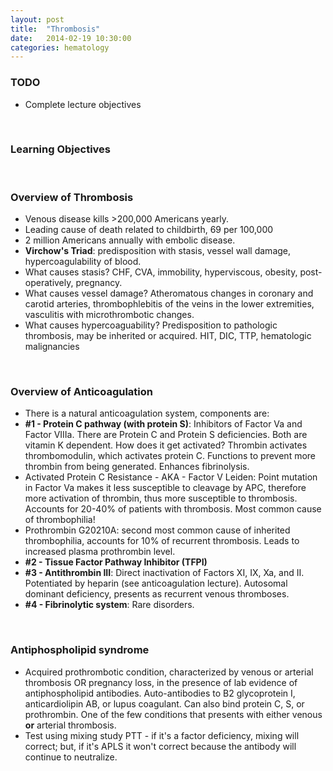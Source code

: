 ```yaml
---
layout: post
title:  "Thrombosis"
date:   2014-02-19 10:30:00
categories: hematology
---
```


### TODO
- Complete lecture objectives

<span><br></span>

### Learning Objectives

<span><br></span>

### Overview of Thrombosis
- Venous disease kills >200,000 Americans yearly.
- Leading cause of death related to childbirth, 69 per 100,000
- 2 million Americans annually with embolic disease.
- **Virchow's Triad**: predisposition with stasis, vessel wall damage, hypercoagulability of blood.
- What causes stasis? CHF, CVA, immobility, hyperviscous, obesity, post-operatively, pregnancy.
- What causes vessel damage? Atheromatous changes in coronary and carotid arteries, thrombophlebitis of the veins in the lower extremities, vasculitis with microthrombotic changes.
- What causes hypercoaguability? Predisposition to pathologic thrombosis, may be inherited or acquired. HIT, DIC, TTP, hematologic malignancies

<span><br></span>

### Overview of Anticoagulation
- There is a natural anticoagulation system, components are:
- **#1 - Protein C pathway (with protein S)**: Inhibitors of Factor Va and Factor VIIIa. There are Protein C and Protein S deficiencies. Both are vitamin K dependent. How does it get activated? Thrombin activates thrombomodulin, which activates protein C. Functions to prevent more thrombin from being generated. Enhances fibrinolysis.
- Activated Protein C Resistance - AKA - Factor V Leiden: Point mutation in Factor Va makes it less susceptible to cleavage by APC, therefore more activation of thrombin, thus more susceptible to thrombosis. Accounts for 20-40% of patients with thrombosis. Most common cause of thrombophilia!
- Prothrombin G20210A: second most common cause of inherited thrombophilia, accounts for 10% of recurrent thrombosis. Leads to increased plasma prothrombin level.
- **#2 - Tissue Factor Pathway Inhibitor (TFPI)**
- **#3 - Antithrombin III**: Direct inactivation of Factors XI, IX, Xa, and II. Potentiated by heparin (see anticoagulation lecture). Autosomal dominant deficiency, presents as recurrent venous thromboses.
- **#4 - Fibrinolytic system**: Rare disorders.

<span><br></span>

### Antiphospholipid syndrome
- Acquired prothrombotic condition, characterized by venous or arterial thrombosis OR pregnancy loss, in the presence of lab evidence of antiphospholipid antibodies. Auto-antibodies to B2 glycoprotein I, anticardiolipin AB, or lupus coagulant. Can also bind protein C, S, or prothrombin. One of the few conditions that presents with either venous **or** arterial thrombosis.
- Test using mixing study PTT - if it's a factor deficiency, mixing will correct; but, if it's APLS it won't correct because the antibody will continue to neutralize.